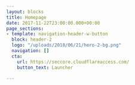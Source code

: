 ```yaml
---
layout: blocks
title: Homepage
date: 2017-11-22T23:00:00.000+00:00
page_sections:
- template: navigation-header-w-button
  block: header-2
  logo: "/uploads/2018/06/21/hero-2-bg.png"
  navigation: []
  cta:
    url: https://seccore.cloudflareaccess.com/
    button_text: Launcher

---
```


